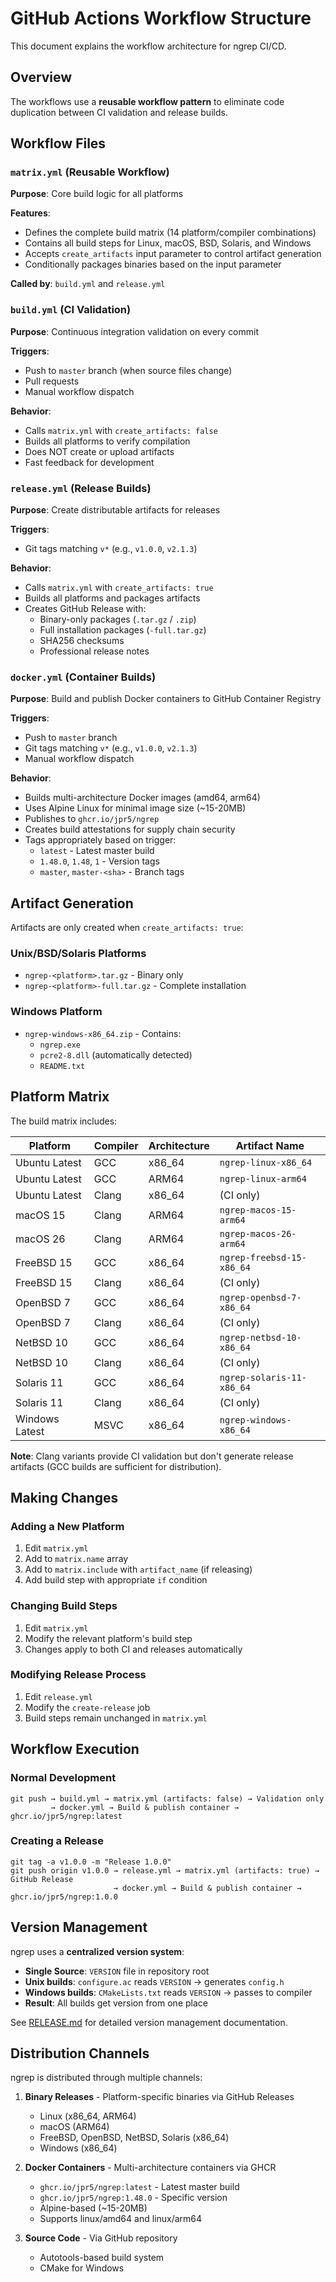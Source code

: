 # GitHub Actions Workflow Structure

This document explains the workflow architecture for ngrep CI/CD.

## Overview

The workflows use a **reusable workflow pattern** to eliminate code duplication between CI validation and release builds.

## Workflow Files

### `matrix.yml` (Reusable Workflow)
**Purpose**: Core build logic for all platforms

**Features**:
- Defines the complete build matrix (14 platform/compiler combinations)
- Contains all build steps for Linux, macOS, BSD, Solaris, and Windows
- Accepts `create_artifacts` input parameter to control artifact generation
- Conditionally packages binaries based on the input parameter

**Called by**: `build.yml` and `release.yml`

### `build.yml` (CI Validation)
**Purpose**: Continuous integration validation on every commit

**Triggers**:
- Push to `master` branch (when source files change)
- Pull requests
- Manual workflow dispatch

**Behavior**:
- Calls `matrix.yml` with `create_artifacts: false`
- Builds all platforms to verify compilation
- Does NOT create or upload artifacts
- Fast feedback for development

### `release.yml` (Release Builds)
**Purpose**: Create distributable artifacts for releases

**Triggers**:
- Git tags matching `v*` (e.g., `v1.0.0`, `v2.1.3`)

**Behavior**:
- Calls `matrix.yml` with `create_artifacts: true`
- Builds all platforms and packages artifacts
- Creates GitHub Release with:
  - Binary-only packages (`.tar.gz` / `.zip`)
  - Full installation packages (`-full.tar.gz`)
  - SHA256 checksums
  - Professional release notes

### `docker.yml` (Container Builds)
**Purpose**: Build and publish Docker containers to GitHub Container Registry

**Triggers**:
- Push to `master` branch
- Git tags matching `v*` (e.g., `v1.0.0`, `v2.1.3`)
- Manual workflow dispatch

**Behavior**:
- Builds multi-architecture Docker images (amd64, arm64)
- Uses Alpine Linux for minimal image size (~15-20MB)
- Publishes to `ghcr.io/jpr5/ngrep`
- Creates build attestations for supply chain security
- Tags appropriately based on trigger:
  - `latest` - Latest master build
  - `1.48.0`, `1.48`, `1` - Version tags
  - `master`, `master-<sha>` - Branch tags

## Artifact Generation

Artifacts are only created when `create_artifacts: true`:

### Unix/BSD/Solaris Platforms
- `ngrep-<platform>.tar.gz` - Binary only
- `ngrep-<platform>-full.tar.gz` - Complete installation

### Windows Platform
- `ngrep-windows-x86_64.zip` - Contains:
  - `ngrep.exe`
  - `pcre2-8.dll` (automatically detected)
  - `README.txt`

## Platform Matrix

The build matrix includes:

| Platform | Compiler | Architecture | Artifact Name |
|----------|----------|--------------|---------------|
| Ubuntu Latest | GCC | x86_64 | `ngrep-linux-x86_64` |
| Ubuntu Latest | GCC | ARM64 | `ngrep-linux-arm64` |
| Ubuntu Latest | Clang | x86_64 | (CI only) |
| macOS 15 | Clang | ARM64 | `ngrep-macos-15-arm64` |
| macOS 26 | Clang | ARM64 | `ngrep-macos-26-arm64` |
| FreeBSD 15 | GCC | x86_64 | `ngrep-freebsd-15-x86_64` |
| FreeBSD 15 | Clang | x86_64 | (CI only) |
| OpenBSD 7 | GCC | x86_64 | `ngrep-openbsd-7-x86_64` |
| OpenBSD 7 | Clang | x86_64 | (CI only) |
| NetBSD 10 | GCC | x86_64 | `ngrep-netbsd-10-x86_64` |
| NetBSD 10 | Clang | x86_64 | (CI only) |
| Solaris 11 | GCC | x86_64 | `ngrep-solaris-11-x86_64` |
| Solaris 11 | Clang | x86_64 | (CI only) |
| Windows Latest | MSVC | x86_64 | `ngrep-windows-x86_64` |

**Note**: Clang variants provide CI validation but don't generate release artifacts (GCC builds are sufficient for distribution).

## Making Changes

### Adding a New Platform
1. Edit `matrix.yml`
2. Add to `matrix.name` array
3. Add to `matrix.include` with `artifact_name` (if releasing)
4. Add build step with appropriate `if` condition

### Changing Build Steps
1. Edit `matrix.yml`
2. Modify the relevant platform's build step
3. Changes apply to both CI and releases automatically

### Modifying Release Process
1. Edit `release.yml`
2. Modify the `create-release` job
3. Build steps remain unchanged in `matrix.yml`

## Workflow Execution

### Normal Development
```
git push → build.yml → matrix.yml (artifacts: false) → Validation only
         → docker.yml → Build & publish container → ghcr.io/jpr5/ngrep:latest
```

### Creating a Release
```
git tag -a v1.0.0 -m "Release 1.0.0"
git push origin v1.0.0 → release.yml → matrix.yml (artifacts: true) → GitHub Release
                       → docker.yml → Build & publish container → ghcr.io/jpr5/ngrep:1.0.0
```

## Version Management

ngrep uses a **centralized version system**:

- **Single Source**: `VERSION` file in repository root
- **Unix builds**: `configure.ac` reads `VERSION` → generates `config.h`
- **Windows builds**: `CMakeLists.txt` reads `VERSION` → passes to compiler
- **Result**: All builds get version from one place

See [RELEASE.md](RELEASE.md) for detailed version management documentation.

## Distribution Channels

ngrep is distributed through multiple channels:

1. **Binary Releases** - Platform-specific binaries via GitHub Releases
   - Linux (x86_64, ARM64)
   - macOS (ARM64)
   - FreeBSD, OpenBSD, NetBSD, Solaris (x86_64)
   - Windows (x86_64)

2. **Docker Containers** - Multi-architecture containers via GHCR
   - `ghcr.io/jpr5/ngrep:latest` - Latest master build
   - `ghcr.io/jpr5/ngrep:1.48.0` - Specific version
   - Alpine-based (~15-20MB)
   - Supports linux/amd64 and linux/arm64

3. **Source Code** - Via GitHub repository
   - Autotools-based build system
   - CMake for Windows
